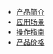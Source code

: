 
* [产品简介](/usnap/README)
* [应用场景](/usnap/application)
* [操作指南](/usnap/common)
* [产品价格](/usnap/price)
